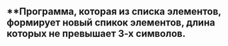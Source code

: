 ## **Программа, которая из списка элементов, формирует новый спикок элементов, длина которых не превышает 3-х символов.

